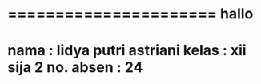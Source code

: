 ======================
hallo
======================
nama : lidya putri astriani
kelas : xii sija 2
no. absen : 24
======================